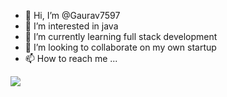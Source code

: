 - 👋 Hi, I’m @Gaurav7597
- 👀 I’m interested in java 
- 🌱 I’m currently learning full stack development 
- 💞️ I’m looking to collaborate on my own startup 
- 📫 How to reach me ...

<!---
Gaurav7597/Gaurav7597 is a ✨ special ✨ repository because its `README.md` (this file) appears on your GitHub profile.
You can click the Preview link to take a look at your changes.
--->

<a href="https://visitcount.itsvg.in">
  <img src="https://visitcount.itsvg.in/api?id=Gaurav7597&label=Profile%20Views&pretty=false" />
</a>
